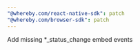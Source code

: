 ```yaml
---
"@whereby.com/react-native-sdk": patch
"@whereby.com/browser-sdk": patch
---
```


Add missing \*\_status_change embed events
